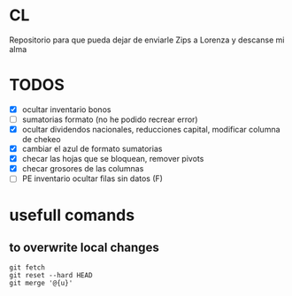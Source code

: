 # CL
Repositorio para que pueda dejar de enviarle Zips a Lorenza y descanse mi alma

# TODOS
- [x] ocultar inventario bonos
- [ ] sumatorias formato (no he podido recrear error)
- [x] ocultar dividendos nacionales, reducciones capital, modificar columna de chekeo
- [x] cambiar el azul de formato sumatorias
- [x] checar las hojas que se bloquean, remover pivots
- [x] checar grosores de las columnas
- [ ] PE inventario ocultar filas sin datos (F)

# usefull comands

## to overwrite local changes
```
git fetch
git reset --hard HEAD
git merge '@{u}'
```
